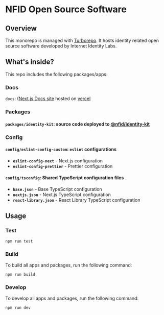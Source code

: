 # NFID Open Source Software

## Overview

This monorepo is managed with [Turborepo](https://turbo.build/repo/docs/). It hosts identity related open source software developed by Internet Identity Labs.

## What's inside?

This repo includes the following packages/apps:

### Docs

`docs`: ([Next.js Docs site](https://docs-dev.nfid.one/) hosted on [vercel](https://vercel.com/internet-identity-labs/nfid-identity-kit-docs)

### Packages

#### `packages/identity-kit`: source code deployed to [@nfid/identity-kit](https://www.npmjs.com/package/@nfid/identity-kit)

### Config

#### `config/eslint-config-custom`: `eslint` configurations

- **`eslint-config-next`** - Next.js configuration
- **`eslint-config-prettier`** - Prettier configuration

#### `config/tsconfig`: Shared TypeScript configuration files

- **`base.json`** - Base TypeScript configuration
- **`nextjs.json`** - Next.js TypeScript configuration
- **`react-library.json`** - React Library TypeScript configuration

## Usage

### Test

```
npm run test
```

### Build

To build all apps and packages, run the following command:

```
npm run build
```

### Develop

To develop all apps and packages, run the following command:

```
npm run dev
```
